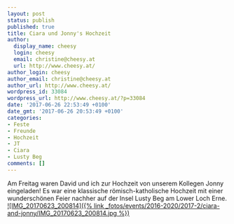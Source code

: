 ```yaml
---
layout: post
status: publish
published: true
title: Ciara und Jonny's Hochzeit
author:
  display_name: cheesy
  login: cheesy
  email: christine@cheesy.at
  url: http://www.cheesy.at/
author_login: cheesy
author_email: christine@cheesy.at
author_url: http://www.cheesy.at/
wordpress_id: 33084
wordpress_url: http://www.cheesy.at/?p=33084
date: '2017-06-26 22:53:49 +0100'
date_gmt: '2017-06-26 20:53:49 +0100'
categories:
- Feste
- Freunde
- Hochzeit
- JT
- Ciara
- Lusty Beg
comments: []
---
```

Am Freitag waren David und ich zur Hochzeit von unserem Kollegen Jonny eingeladen!
Es war eine klassische römisch-katholische Hochzeit mit einer wunderschönen Feier nachher auf der Insel Lusty Beg am Lower Loch Erne.
[![IMG_20170623_200814]({% link _fotos/events/2016-2020/2017-2/ciara-and-jonny/IMG_20170623_200814.jpg %})](http://www.cheesy.at/fotos/events/ciara-and-jonny/)
